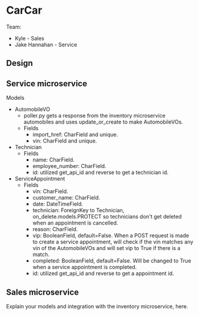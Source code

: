 # CarCar

Team:

* Kyle - Sales
* Jake Hannahan - Service

## Design

## Service microservice

Models
 - AutomobileVO
    - poller.py gets a response from the inventory microservice automobiles and uses update_or_create to make AutomobileVOs.
    - Fields
        - import_href: CharField and unique.
        - vin: CharField and unique.
 - Technician
    - Fields
        - name: CharField.
        - employee_number: CharField.
        - id: utilized get_api_id and reverse to get a technician id.
 - ServiceAppointment
    - Fields
        - vin: CharField.
        - customer_name: CharField.
        - date: DateTimeField.
        - technician: ForeignKey to Technician, on_delete.models.PROTECT so technicians don't get deleted when an appointment is cancelled.
        - reason: CharField.
        - vip: BooleanField, default=False. When a POST request is made to create a service appointment, will check if the vin matches any vin of the AutomobileVOs and will set vip to True if there is a match.
        - completed: BooleanField, default=False. Will be changed to True when a service appointment is completed.
        - id: utilized get_api_id and reverse to get a appointment id.

## Sales microservice

Explain your models and integration with the inventory
microservice, here.
